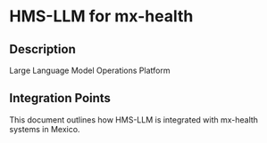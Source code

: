 # HMS-LLM for mx-health

## Description

Large Language Model Operations Platform

## Integration Points

This document outlines how HMS-LLM is integrated with mx-health systems in Mexico.
